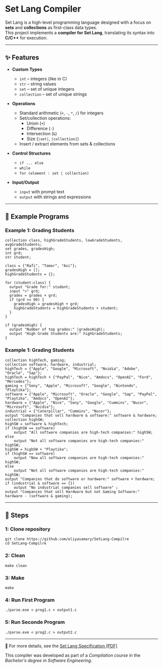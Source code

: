 # Set Lang Compiler

Set Lang is a high-level programming language designed with a focus on **sets** and **collections** as first-class data types.  
This project implements a **compiler for Set Lang**, translating its syntax into **C/C++** for execution.

---

## ✨ Features

- **Custom Types**
  - `int` – integers (like in C)
  - `str` – string values
  - `set` – set of unique integers
  - `collection` – set of unique strings

- **Operations**
  - Standard arithmetic (`+`, `-`, `*`, `/`) for integers
  - Set/collection operations:
    - Union (`+`)
    - Difference (`-`)
    - Intersection (`&`)
    - Size (`|set|`, `|collection|`)
  - Insert / extract elements from sets & collections

- **Control Structures**
  - `if ... else`
  - `while`
  - `for (element : set | collection)`

- **Input/Output**
  - `input` with prompt text
  - `output` with strings and expressions

---

## 🔧 Example Programs

### Example 1: Grading Students
```setlang
collection class, highGradeStudents, lowGradeStudents, avgGradeStudents;
set grades, gradesHigh;
int grd;
str student;

class = {"Rafi", "Tamar", "Avi"};
gradesHigh = [];
highGradeStudents = {};

for (student:class) {
  output "Grade for:" student;
  input ">" grd;
  grades = grades + grd;
  if (grd >= 90) {
    gradesHigh = gradesHigh + grd;
    highGradeStudents = highGradeStudents + student;
  }
}

if (gradesHigh) {
  output "Number of top grades:" |gradesHigh|;
  output "High Grade Students are:" highGradeStudents;
}
```

### Example 1: Grading Students
```setlang
collection highTech, gaming;
collection software, hardware, industrial;
highTech = {"Apple", "Google", "Microsoft", "Nvidia", "Adobe", "Oracle", "Sap"};
highTech = highTech + {"PayPal", "Nice", "Amdocs", "OpenAI", "Ford", "Mercedes"};
gaming = {"Sony", "Apple", "Microsoft", "Google", "Nintendo", "Playtika"};
software = {"Apple", "Microsoft", "Oracle", "Google", "Sap", "PayPal", "Playtika", "Amdocs", "OpenAI"};
hardware = {"Apple", "Nice", "Sony", "Google", "Cummins", "Nucor", "Microsoft", "Nvidia"};
industrial = {"Caterpillar", "Cummins", "Nucor"};
output "Companies that sell hardware & software:" software & hardware;
collection highSW;
highSW = software & highTech;
if (highSW == software)
    output "All software companies are high-tech companies:" highSW;
else
    output "Not all software companies are high-tech companies:" highSW;
highSW = highSW + "Playtika";
if (highSW == software)
    output "Now all software companies are high-tech companies:" highSW;
else
    output "Not all software companies are high-tech companies:" highSW;
output "Companies that do software or hardware:" software + hardware;
if (industrial & software == {})
    output "No industrial companies sell software" ;
output "Companies that sell Hardware but not Gaming Software:" hardware - (software & gaming);
```

---

## 🚀 Steps
### 1: Clone repository
```
git clone https://github.com/eliyasamary/SetLang-Compilre
cd SetLang-Compilre
```
### 2: Clean
```
make clean
```
### 3: Make
```
make
```
### 4: Run First Program
```
./parse.exe < prog1.c > output1.c
```

### 5: Run Seconde Program
```
./parse.exe < prog2.c > output2.c
```

---
📄 For more details, see the [Set Lang Specification (PDF)](SetLang.pdf)

This compiler was developed as part of a *Compilation course* in the *Bachelor's degree in Software Engineering*.
